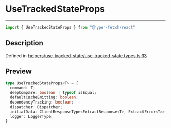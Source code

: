 

# UseTrackedStateProps

<div class="api-docs__separator" data-reactroot="">

---

</div><div class="api-docs__import" data-reactroot="">

```ts
import { UseTrackedStateProps } from "@hyper-fetch/react"
```

</div><div class="api-docs__section">

## Description

</div><div class="api-docs__description"><span class="api-docs__do-not-parse">



</span></div><p class="api-docs__definition">

Defined in [helpers/use-tracked-state/use-tracked-state.types.ts:13](https://github.com/BetterTyped/hyper-fetch/blob/a5ae46b5/packages/react/src/helpers/use-tracked-state/use-tracked-state.types.ts#L13)

</p><div class="api-docs__section">

## Preview

</div><div class="api-docs__preview type">

```ts
type UseTrackedStateProps<T> = {
  command: T; 
  deepCompare: boolean | typeof isEqual; 
  defaultCacheEmitting: boolean; 
  dependencyTracking: boolean; 
  dispatcher: Dispatcher; 
  initialData: ClientResponseType<ExtractResponse<T>, ExtractError<T>> | null; 
  logger: LoggerType; 
}
```

</div>